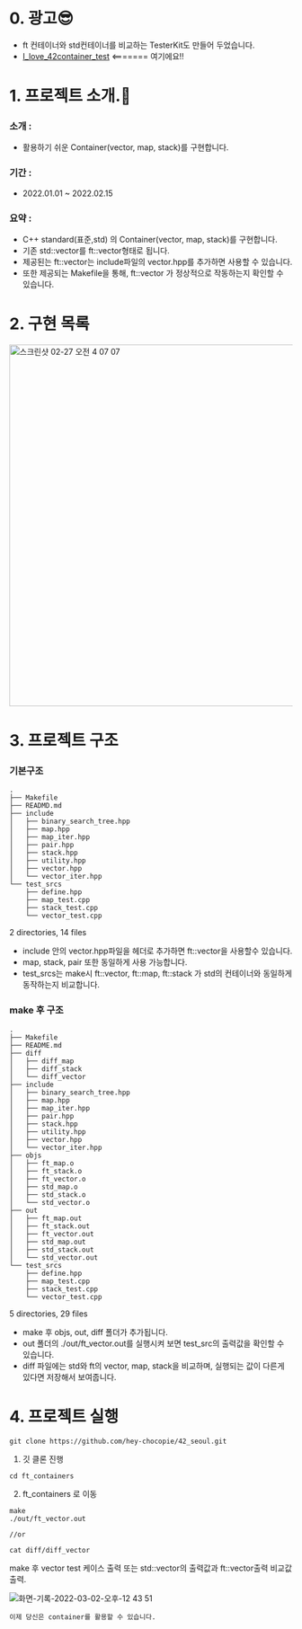 # 0. 광고😎
* ft 컨테이너와 std컨테이너를 비교하는 TesterKit도 만들어 두었습니다.
* [I_love_42container_test](https://github.com/hey-chocopie/I_love_42container_test) <======= 여기에요!!

# 1. 프로젝트 소개.🚛
### 소개 : 
* 활용하기 쉬운 Container(vector, map, stack)를 구현합니다.
### 기간 : 
* 2022.01.01 ~ 2022.02.15
### 요약 :
* C++ standard(표준,std) 의 Container(vector, map, stack)를 구현합니다. 
* 기존 std::vector를 ft::vector형태로 됩니다. 
* 제공된는 ft::vector는 include파일의 vector.hpp를 추가하면 사용할 수 있습니다.
* 또한 제공되는 Makefile을 통해, ft::vector 가 정상적으로 작동하는지 확인할 수 있습니다.

# 2. 구현 목록
<img width="644" alt="스크린샷 02-27 오전 4 07 07" src="https://user-images.githubusercontent.com/52343427/156289932-a3d9ceb2-c00a-4451-8b1d-a717a9710554.png">

		
# 3. 프로젝트 구조
### 기본구조
```
.
├── Makefile
├── READMD.md
├── include
│   ├── binary_search_tree.hpp
│   ├── map.hpp
│   ├── map_iter.hpp
│   ├── pair.hpp
│   ├── stack.hpp
│   ├── utility.hpp
│   ├── vector.hpp
│   └── vector_iter.hpp
└── test_srcs
    ├── define.hpp
    ├── map_test.cpp
    ├── stack_test.cpp
    └── vector_test.cpp
```
2 directories, 14 files
* include 안의 vector.hpp파일을 헤더로 추가하면 ft::vector을 사용할수 있습니다. 
* map, stack, pair 또한 동일하게 사용 가능합니다.
* test_srcs는 make시 ft::vector, ft::map, ft::stack 가 std의 컨테이너와 동일하게 동작하는지 비교합니다. 

### make 후 구조
```
.
├── Makefile
├── README.md
├── diff
│   ├── diff_map
│   ├── diff_stack
│   └── diff_vector
├── include
│   ├── binary_search_tree.hpp
│   ├── map.hpp
│   ├── map_iter.hpp
│   ├── pair.hpp
│   ├── stack.hpp
│   ├── utility.hpp
│   ├── vector.hpp
│   └── vector_iter.hpp
├── objs
│   ├── ft_map.o
│   ├── ft_stack.o
│   ├── ft_vector.o
│   ├── std_map.o
│   ├── std_stack.o
│   └── std_vector.o
├── out
│   ├── ft_map.out
│   ├── ft_stack.out
│   ├── ft_vector.out
│   ├── std_map.out
│   ├── std_stack.out
│   └── std_vector.out
└── test_srcs
    ├── define.hpp
    ├── map_test.cpp
    ├── stack_test.cpp
    └── vector_test.cpp
```
5 directories, 29 files
* make 후 objs, out, diff 폴더가 추가됩니다.
* out 폴더의 ./out/ft_vector.out를 실행시켜 보면 test_src의 출력값을 확인할 수 있습니다.
* diff 파일에는 std와 ft의 vector, map, stack을 비교하며, 실행되는 값이 다른게 있다면 저장해서 보여줍니다.

# 4. 프로젝트 실행

```
git clone https://github.com/hey-chocopie/42_seoul.git
```
1. 깃 클론 진행

```
cd ft_containers
```

2. ft_containers 로 이동

```
make
./out/ft_vector.out

//or

cat diff/diff_vector
```
make 후 vector test 케이스 출력
또는
std::vector의 출력값과 ft::vector출력 비교값 출력.

![화면-기록-2022-03-02-오후-12 43 51](https://user-images.githubusercontent.com/52343427/156292124-ab367ca2-cb01-4367-b362-e87969c24596.gif)

```
이제 당신은 container를 활용할 수 있습니다.
```
